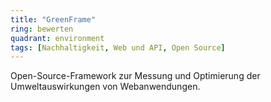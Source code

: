 ```yaml
---
title: "GreenFrame"
ring: bewerten
quadrant: environment
tags: [Nachhaltigkeit, Web und API, Open Source]
---
```


Open-Source-Framework zur Messung und Optimierung der Umweltauswirkungen von Webanwendungen.
